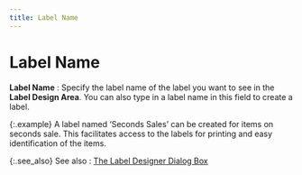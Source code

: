 ```yaml
---
title: Label Name
---
```


# Label Name


**Label Name**
: Specify the label name of the label you want to  see in the **Label Design Area**.  You can also type in a label name in this field to create a label.


{:.example}
A label named ‘Seconds Sales’ can be created  for items on seconds sale. This facilitates access to the labels for printing  and easy identification of the items.


{:.see_also}
See also
: [The Label Designer  Dialog Box]({{site.wwe_baseurl}}/everest-client/ui/browsers/options/label-designer/creating/designer/the_label_designer.html)
